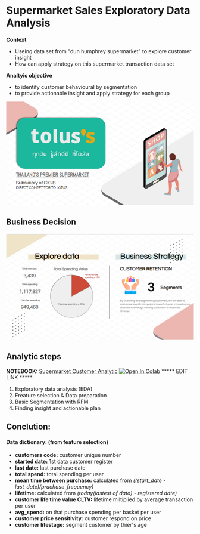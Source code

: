 # Supermarket Sales Exploratory Data Analysis 

**Context**
- Useing data set from "dun humphrey supermarket" to explore customer insight
- How can apply strategy on this supermarket transaction data set

 **Analtyic objective**
- to identify customer behavioural by segmentation
- to provide actionable insight and apply strategy for each group

![tolus](https://github.com/khemthung/MADT8101-Customer-analytics/blob/139ed13716d1474da65af476789db595aabd1b76/Homework%2002%20-%20Build%20Customer%20Single%20View%20%26%20Basic%20Customer%20Analytic/content/png_2_01.png)

## Business Decision
![Business Decision](https://github.com/khemthung/MADT8101-Customer-analytics/blob/139ed13716d1474da65af476789db595aabd1b76/Homework%2002%20-%20Build%20Customer%20Single%20View%20%26%20Basic%20Customer%20Analytic/content/png_2_02.png)

## Analytic steps
**NOTEBOOK:** [Supermarket Customer Analytic](https://github.com/khemthung/MADT8101-Customer-analytics/blob/08c2e48a15981a3b2a6cc7fff3146aca16353c9b/Homework%2006%20-%20Social%20Network%20Analytic%20%26%20Social%20Voice%20Analysis/Class6_Topic_modeling.ipynb)  [![Open In Colab](https://colab.research.google.com/assets/colab-badge.svg)](https://colab.research.google.com/github/khemthung/MADT8101-Customer-analytics/blob/main/Class6_Topic_modeling.ipynb)
***** EDIT LINK *****
1) Exploratory data analysis (EDA)
2) Freature selection & Data preparation
3) Basic Segmentation with RFM
4) Finding insight and actionable plan

## Conclution:


#### Data dictionary: (from feature selection)
  - **customers code:** customer unique number
  - **started date:** 1st data customer register
  - **last date:** last purchase date
  - **total spend:** total spending per user
  - **mean time between purchase:** calculated from *((start_date - last_date)/pruchase_frequency)*
  - **lifetime:** calculated from  *(today(lastest of data) - registered date)*
  - **customer life time value CLTV:** lifetime miltiplied by average transaction per user
  - **avg_spend:** on that purchase spending per basket per user
  - **customer price sensitivity:** customer respond on price
  - **customer lifestage:** segment customer by thier's age
